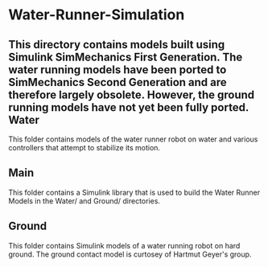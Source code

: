 Water-Runner-Simulation
=======================

This directory contains models built using Simulink SimMechanics First Generation. The water running models have been ported to SimMechanics Second Generation and are therefore largely obsolete. However, the ground running models have not yet been fully ported.
Water
-----

This folder contains models of the water runner robot on water and various controllers that attempt to stabilize its motion.

Main
----

This folder contains a Simulink library that is used to build the Water Runner Models in the Water/ and Ground/ directories.

Ground
------

This folder contains Simulink models of a water running robot on hard ground. The ground contact model is curtosey of Hartmut Geyer's group.
